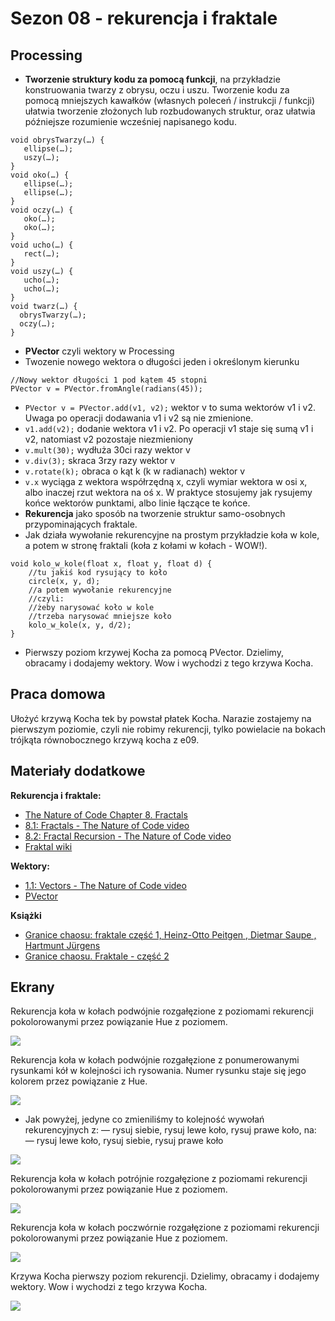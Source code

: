 # Sezon 08 - rekurencja i fraktale

## Processing

- **Tworzenie struktury kodu za pomocą funkcji**, 
na przykładzie konstruowania twarzy z obrysu, oczu i uszu. Tworzenie kodu za pomocą mniejszych kawałków (własnych poleceń /  instrukcji / funkcji) ułatwia tworzenie złożonych lub rozbudowanych struktur, oraz ułatwia późniejsze rozumienie wcześniej napisanego kodu.
```Processing
void obrysTwarzy(…) {
   ellipse(…);
   uszy(…);
}
void oko(…) {
   ellipse(…);
   ellipse(…);
}
void oczy(…) {
   oko(…);
   oko(…);
}
void ucho(…) {
   rect(…);
}
void uszy(…) {
   ucho(…);
   ucho(…);
}
void twarz(…) {
  obrysTwarzy(…);
  oczy(…);
}
``` 
- **PVector** czyli wektory w Processing 
- Twozenie nowego wektora o długości jeden i określonym kierunku
```Processing
//Nowy wektor długości 1 pod kątem 45 stopni
PVector v = PVector.fromAngle(radians(45));
```
- `PVector v = PVector.add(v1, v2);` wektor v to suma wektorów v1 i v2. Uwaga po operacji dodawania v1 i v2 są nie zmienione. 
- `v1.add(v2);` dodanie wektora v1 i v2. Po operacji v1 staje się sumą v1 i v2, natomiast v2 pozostaje niezmieniony 
- `v.mult(30);` wydłuża 30ci razy wektor v 
- `v.div(3);` skraca 3rzy razy wektor v
- `v.rotate(k);` obraca o kąt k (k w radianach) wektor v 
- `v.x` wyciąga z wektora współrzędną x, czyli wymiar wektora w osi x, albo inaczej rzut wektora na oś x. W praktyce stosujemy jak rysujemy końce wektorów punktami, albo linie łączące te końce.
- **Rekurencja** jako sposób na tworzenie struktur samo-osobnych przypominających fraktale.
- Jak działa wywołanie rekurencyjne na prostym przykładzie koła w kole, a potem w stronę fraktali (koła z kołami w kołach - WOW!).
```Processing
void kolo_w_kole(float x, float y, float d) {
	//tu jakiś kod rysujący to koło
	circle(x, y, d);
	//a potem wywołanie rekurencyjne
	//czyli:
	//żeby narysować koło w kole
	//trzeba narysować mniejsze koło
	kolo_w_kole(x, y, d/2); 
} 
```

- Pierwszy poziom krzywej Kocha za pomocą PVector. Dzielimy, obracamy i dodajemy wektory. Wow i wychodzi z tego krzywa Kocha. 


## Praca domowa
Ułożyć krzywą Kocha tek by powstał płatek Kocha. Narazie zostajemy na pierwszym poziomie, czyli nie robimy rekurencji, tylko powielacie na bokach trójkąta równobocznego krzywą kocha z e09.

## Materiały dodatkowe

**Rekurencja i fraktale:**
- [The Nature of Code Chapter 8. Fractals](https://natureofcode.com/book/chapter-8-fractals/)
- [8.1: Fractals - The Nature of Code video](https://www.youtube.com/watch?v=-wiverLQl1Q)
-  [8.2: Fractal Recursion - The Nature of Code video](https://youtu.be/s3Facu6ZVeA)
- [Fraktal wiki](https://en.wikipedia.org/wiki/Fractal)

**Wektory:**
- [1.1: Vectors - The Nature of Code video](https://youtu.be/mWJkvxQXIa8)
- [PVector](https://processing.org/tutorials/pvector/)

**Książki**
- [Granice chaosu: fraktale część 1, Heinz-Otto Peitgen , Dietmar Saupe , Hartmunt Jürgens](https://merlin.pl/granice-chaosu-fraktale-czesc-1-hartmunt-jrgens-heinz-otto-peitgen-dietmar-saupe/1327261/)
- [Granice chaosu. Fraktale - część 2](https://merlin.pl/granice-chaosu-fraktale-czesc-2-hartmut-jurgens-heinz-otto-peitgen-dietmar-saupe/1757950/)



## Ekrany

Rekurencja koła w kołach podwójnie rozgałęzione z poziomami rekurencji pokolorowanymi przez powiązanie Hue z poziomem.

![](e04_kolo_w_kole_rekurencja_fraktal_poziony.png)

Rekurencja koła w kołach podwójnie rozgałęzione z ponumerowanymi rysunkami kół w kolejności ich rysowania. Numer rysunku staje się jego kolorem przez powiązanie z Hue.

![](e04p01_kolo_w_kole_rekurencja_fraktal_pokolei.png)

- Jak powyżej, jedyne co zmieniliśmy to kolejność wywołań rekurencyjnych 
z:
— rysuj siebie, rysuj lewe koło, rysuj prawe koło,
na:
— rysuj lewe koło, rysuj siebie, rysuj prawe koło

![](e04p02_kolo_w_kole_pokolei_inna_kolejnosc_wywolan_rekurencji.png)

Rekurencja koła w kołach potrójnie rozgałęzione z poziomami rekurencji pokolorowanymi przez powiązanie Hue z poziomem. 

![](e05_kolo_w_kole_rekurencja_fraktal_03.png)

Rekurencja koła w kołach poczwórnie rozgałęzione z poziomami rekurencji pokolorowanymi przez powiązanie Hue z poziomem. 

![](e06_kolo_w_kole_rekurencja_fraktal_04.png)

Krzywa Kocha pierwszy poziom rekurencji. Dzielimy, obracamy i dodajemy wektory. Wow i wychodzi z tego krzywa Kocha. 

![](e09_krzywa_kocha.png)
